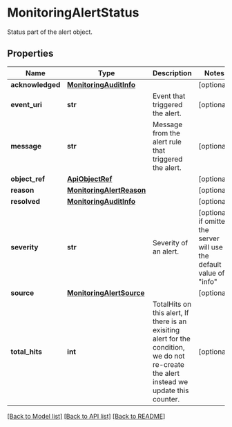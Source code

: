 # MonitoringAlertStatus

Status part of the alert object.
## Properties
Name | Type | Description | Notes
------------ | ------------- | ------------- | -------------
**acknowledged** | [**MonitoringAuditInfo**](MonitoringAuditInfo.md) |  | [optional] 
**event_uri** | **str** | Event that triggered the alert. | [optional] 
**message** | **str** | Message from the alert rule that triggered the alert. | [optional] 
**object_ref** | [**ApiObjectRef**](ApiObjectRef.md) |  | [optional] 
**reason** | [**MonitoringAlertReason**](MonitoringAlertReason.md) |  | [optional] 
**resolved** | [**MonitoringAuditInfo**](MonitoringAuditInfo.md) |  | [optional] 
**severity** | **str** | Severity of an alert. | [optional]  if omitted the server will use the default value of "info"
**source** | [**MonitoringAlertSource**](MonitoringAlertSource.md) |  | [optional] 
**total_hits** | **int** | TotalHits on this alert, If there is an exisiting alert for the condition, we do not re-create the alert instead we update this counter. | [optional] 

[[Back to Model list]](../README.md#documentation-for-models) [[Back to API list]](../README.md#documentation-for-api-endpoints) [[Back to README]](../README.md)


